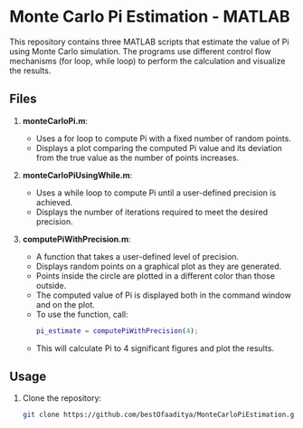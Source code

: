 # Monte Carlo Pi Estimation - MATLAB

This repository contains three MATLAB scripts that estimate the value of Pi using Monte Carlo simulation. The programs use different control flow mechanisms (for loop, while loop) to perform the calculation and visualize the results.

## Files

1. **monteCarloPi.m**:
   - Uses a for loop to compute Pi with a fixed number of random points.
   - Displays a plot comparing the computed Pi value and its deviation from the true value as the number of points increases.

2. **monteCarloPiUsingWhile.m**:
   - Uses a while loop to compute Pi until a user-defined precision is achieved.
   - Displays the number of iterations required to meet the desired precision.

3. **computePiWithPrecision.m**:
   - A function that takes a user-defined level of precision.
   - Displays random points on a graphical plot as they are generated.
   - Points inside the circle are plotted in a different color than those outside.
   - The computed value of Pi is displayed both in the command window and on the plot.
   - To use the function, call:
     ```matlab
     pi_estimate = computePiWithPrecision(4);
     ```
   - This will calculate Pi to 4 significant figures and plot the results.

## Usage

1. Clone the repository:
   ```bash
   git clone https://github.com/bestOfaaditya/MonteCarloPiEstimation.git
